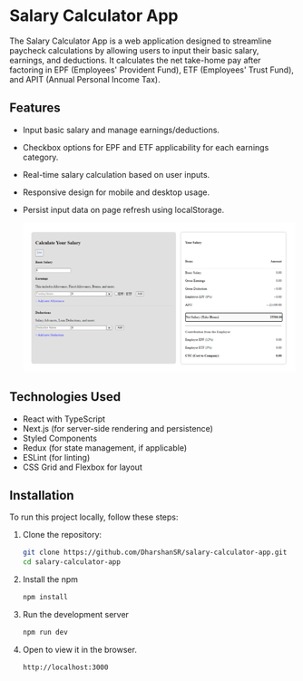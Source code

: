 # Salary Calculator App

The Salary Calculator App is a web application designed to streamline paycheck calculations by allowing users to input their basic salary, earnings, and deductions. It calculates the net take-home pay after factoring in EPF (Employees' Provident Fund), ETF (Employees' Trust Fund), and APIT (Annual Personal Income Tax).


## Features

- Input basic salary and manage earnings/deductions.
- Checkbox options for EPF and ETF applicability for each earnings category.
- Real-time salary calculation based on user inputs.
- Responsive design for mobile and desktop usage.
- Persist input data on page refresh using localStorage.

  ![Alt text](./images/Screenshot(292).png)

## Technologies Used

- React with TypeScript
- Next.js (for server-side rendering and persistence)
- Styled Components
- Redux (for state management, if applicable)
- ESLint (for linting)
- CSS Grid and Flexbox for layout


## Installation

To run this project locally, follow these steps:

1. Clone the repository:

   ```bash
   git clone https://github.com/DharshanSR/salary-calculator-app.git
   cd salary-calculator-app

2. Install the npm
   ```bash
   npm install

3. Run the development server
   ```bash
   npm run dev

4. Open to view it in the browser.
   ```bash
   http://localhost:3000

